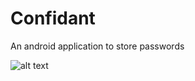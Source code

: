 # Confidant
An android application to store passwords

![alt text](https://github.com/sahanshah-k/confidant/blob/master/Files/screenshot\%20(1).jpeg?raw=true)
